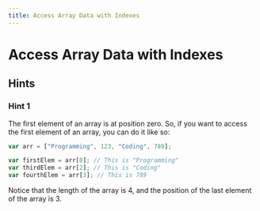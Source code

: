 ```yaml
---
title: Access Array Data with Indexes
---
```

# Access Array Data with Indexes

## Hints

### Hint 1
The first element of an array is at position zero. So, if you want to access the first element of an array, you can do it like so:

```javascript
var arr = ["Programming", 123, "Coding", 789];

var firstElem = arr[0]; // This is "Programming"
var thirdElem = arr[2]; // This is "Coding"
var fourthElem = arr[3]; // This is 789
```

Notice that the length of the array is 4, and the position of the last element of the array is 3.
